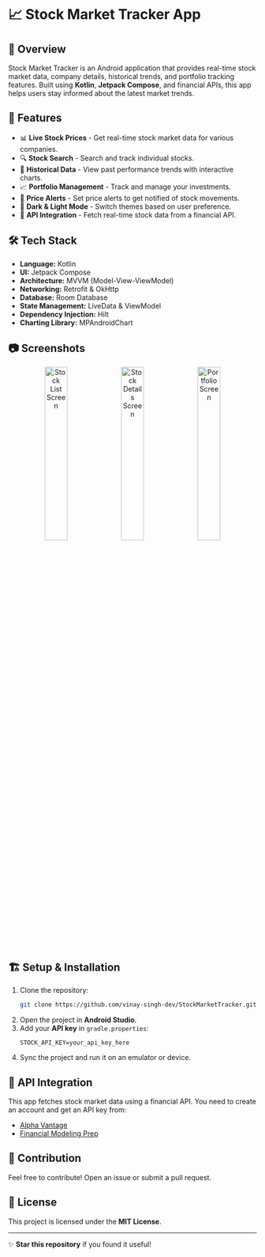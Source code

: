 # 📈 Stock Market Tracker App

## 📌 Overview
Stock Market Tracker is an Android application that provides real-time stock market data, company details, historical trends, and portfolio tracking features. Built using **Kotlin**, **Jetpack Compose**, and financial APIs, this app helps users stay informed about the latest market trends.

## 🚀 Features
- 📊 **Live Stock Prices** - Get real-time stock market data for various companies.
- 🔍 **Stock Search** - Search and track individual stocks.
- 📅 **Historical Data** - View past performance trends with interactive charts.
- 📈 **Portfolio Management** - Track and manage your investments.
- 🔔 **Price Alerts** - Set price alerts to get notified of stock movements.
- 🌙 **Dark & Light Mode** - Switch themes based on user preference.
- 📡 **API Integration** - Fetch real-time stock data from a financial API.

## 🛠 Tech Stack
- **Language:** Kotlin
- **UI:** Jetpack Compose
- **Architecture:** MVVM (Model-View-ViewModel)
- **Networking:** Retrofit & OkHttp
- **Database:** Room Database
- **State Management:** LiveData & ViewModel
- **Dependency Injection:** Hilt
- **Charting Library:** MPAndroidChart

## 📷 Screenshots
<p align="center">
  <img src="https://via.placeholder.com/300" alt="Stock List Screen" width="30%"/>
  <img src="https://via.placeholder.com/300" alt="Stock Details Screen" width="30%"/>
  <img src="https://via.placeholder.com/300" alt="Portfolio Screen" width="30%"/>
</p>

## 🏗 Setup & Installation
1. Clone the repository:
   ```bash
   git clone https://github.com/vinay-singh-dev/StockMarketTracker.git
   ```
2. Open the project in **Android Studio**.
3. Add your **API key** in `gradle.properties`:
   ```properties
   STOCK_API_KEY=your_api_key_here
   ```
4. Sync the project and run it on an emulator or device.

## 📌 API Integration
This app fetches stock market data using a financial API. You need to create an account and get an API key from:
- [Alpha Vantage](https://www.alphavantage.co/)
- [Financial Modeling Prep](https://financialmodelingprep.com/)

## 🤝 Contribution
Feel free to contribute! Open an issue or submit a pull request.

## 📜 License
This project is licensed under the **MIT License**.

---
✨ **Star this repository** if you found it useful!
